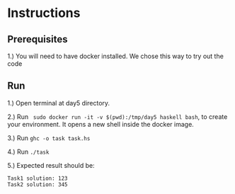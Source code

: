 # Instructions

## Prerequisites

1.) You will need to have docker installed. We chose this way to try out the code

## Run

1.) Open terminal at day5 directory.

2.) Run ``` sudo docker run -it -v $(pwd):/tmp/day5 haskell bash```, to create your environment. It opens a new shell inside the docker image.

3.) Run ``` ghc -o task task.hs ```

4.) Run ``` ./task ```

5.) Expected result should be:

```
Task1 solution: 123
Task2 solution: 345
```

